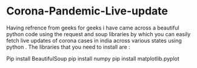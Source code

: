 # Corona-Pandemic-Live-update

Having refrence from geeks for geeks i have came across a beautiful python code using the request and soup libraries 
by which you can easily fetch live updates of corona cases in india across various states using python .
The libraries that you need to install are :

Pip install BeautifulSoup
pip install numpy
pip install matplotlib.pyplot

